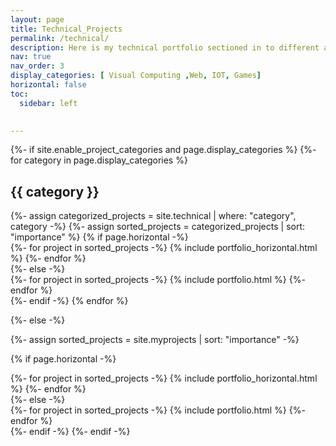 ```yaml
---
layout: page
title: Technical_Projects
permalink: /technical/
description: Here is my technical portfolio sectioned in to different aspects along with some description.
nav: true
nav_order: 3
display_categories: [ Visual Computing ,Web, IOT, Games]
horizontal: false
toc:
  sidebar: left
  

---
```


<!-- pages/technical.md -->
<div class="technical">
{%- if site.enable_project_categories and page.display_categories %}
  <!-- Display categorized projects -->
  {%- for category in page.display_categories %}
  <h2 class="category">{{ category }}</h2>
  {%- assign categorized_projects = site.technical | where: "category", category -%}
  {%- assign sorted_projects = categorized_projects | sort: "importance" %}
  <!-- Generate cards for each project -->
  {% if page.horizontal -%}
  <div class="container">
    <div class="row row-cols-2">
    {%- for project in sorted_projects -%}
      {% include portfolio_horizontal.html %}
    {%- endfor %}
    </div>
  </div>
  {%- else -%}
  <div class="grid">
    {%- for project in sorted_projects -%}
      {% include portfolio.html %}
    {%- endfor %}
  </div>
  {%- endif -%}
  {% endfor %}

{%- else -%}
<!-- Display projects without categories -->
  {%- assign sorted_projects = site.myprojects | sort: "importance" -%}
  <!-- Generate cards for each project -->
  {% if page.horizontal -%}
  <div class="container">
    <div class="row row-cols-2">
    {%- for project in sorted_projects -%}
      {% include portfolio_horizontal.html %}
    {%- endfor %}
    </div>
  </div>
  {%- else -%}
  <div class="grid">
    {%- for project in sorted_projects -%}
      {% include portfolio.html %}
    {%- endfor %}
  </div>
  {%- endif -%}
{%- endif -%}
</div>
<a href="https://clustrmaps.com/site/1by6v" title="Visit tracker"><img src="//www.clustrmaps.com/map_v2.png?d=-0vweRXgj9N0Vq4XdLTqKePi7EH085yfqUofSSgxBpE&cl=ffffff" width="10" height="10"></a>